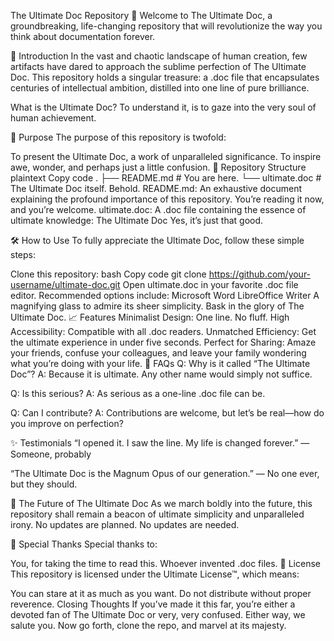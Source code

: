 The Ultimate Doc Repository 🚀
Welcome to The Ultimate Doc, a groundbreaking, life-changing repository that will revolutionize the way you think about documentation forever.

📜 Introduction
In the vast and chaotic landscape of human creation, few artifacts have dared to approach the sublime perfection of The Ultimate Doc. This repository holds a singular treasure: a .doc file that encapsulates centuries of intellectual ambition, distilled into one line of pure brilliance.

What is the Ultimate Doc? To understand it, is to gaze into the very soul of human achievement.

🎯 Purpose
The purpose of this repository is twofold:

To present the Ultimate Doc, a work of unparalleled significance.
To inspire awe, wonder, and perhaps just a little confusion.
📂 Repository Structure
plaintext
Copy code
.
├── README.md     # You are here.
└── ultimate.doc  # The Ultimate Doc itself. Behold.
README.md: An exhaustive document explaining the profound importance of this repository. You’re reading it now, and you’re welcome.
ultimate.doc: A .doc file containing the essence of ultimate knowledge:
The Ultimate Doc
Yes, it’s just that good.

🛠️ How to Use
To fully appreciate the Ultimate Doc, follow these simple steps:

Clone this repository:
bash
Copy code
git clone https://github.com/your-username/ultimate-doc.git
Open ultimate.doc in your favorite .doc file editor. Recommended options include:
Microsoft Word
LibreOffice Writer
A magnifying glass to admire its sheer simplicity.
Bask in the glory of The Ultimate Doc.
📈 Features
Minimalist Design: One line. No fluff.
High Accessibility: Compatible with all .doc readers.
Unmatched Efficiency: Get the ultimate experience in under five seconds.
Perfect for Sharing: Amaze your friends, confuse your colleagues, and leave your family wondering what you’re doing with your life.
🤔 FAQs
Q: Why is it called “The Ultimate Doc”?
A: Because it is ultimate. Any other name would simply not suffice.

Q: Is this serious?
A: As serious as a one-line .doc file can be.

Q: Can I contribute?
A: Contributions are welcome, but let’s be real—how do you improve on perfection?

✨ Testimonials
“I opened it. I saw the line. My life is changed forever.”
— Someone, probably

“The Ultimate Doc is the Magnum Opus of our generation.”
— No one ever, but they should.

🚀 The Future of The Ultimate Doc
As we march boldly into the future, this repository shall remain a beacon of ultimate simplicity and unparalleled irony. No updates are planned. No updates are needed.

💌 Special Thanks
Special thanks to:

You, for taking the time to read this.
Whoever invented .doc files.
📜 License
This repository is licensed under the Ultimate License™, which means:

You can stare at it as much as you want.
Do not distribute without proper reverence.
Closing Thoughts
If you’ve made it this far, you’re either a devoted fan of The Ultimate Doc or very, very confused. Either way, we salute you. Now go forth, clone the repo, and marvel at its majesty.
